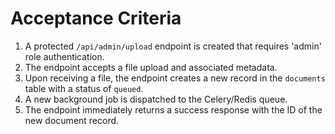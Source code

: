 # Acceptance Criteria
1. A protected `/api/admin/upload` endpoint is created that requires 'admin' role authentication.
2. The endpoint accepts a file upload and associated metadata.
3. Upon receiving a file, the endpoint creates a new record in the `documents` table with a status of `queued`.
4. A new background job is dispatched to the Celery/Redis queue.
5. The endpoint immediately returns a success response with the ID of the new document record.
